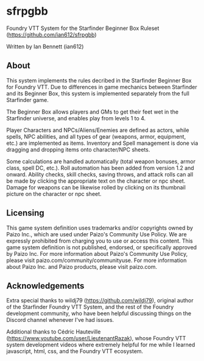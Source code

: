 # sfrpgbb
Foundry VTT System for the Starfinder Beginner Box Ruleset (https://github.com/ian612/sfrpgbb)

Written by Ian Bennett (ian612)

About
---------------
This system implements the rules decribed in the Starfinder Beginner Box for Foundry VTT. Due to differences in game mechanics between Starfinder and its Beginner Box, this system is implemented separately from the full Starfinder game.

The Beginner Box allows players and GMs to get their feet wet in the Starfinder universe, and enables play from levels 1 to 4.

Player Characters and NPCs/Aliens/Enemies are defined as actors, while spells, NPC abilities, and all types of gear (weapons, armor, equipment, etc.) are implemented as items. Inventory and Spell management is done via dragging and dropping items onto character/NPC sheets.

Some calculations are handled automatically (total weapon bonuses, armor class, spell DC, etc.). Roll automation has been added from version 1.2 and onward. Ability checks, skill checks, saving throws, and attack rolls can all be made by clicking the appropriate text on the character or npc sheet. Damage for weapons can be likewise rolled by clicking on its thumbnail picture on the character or npc sheet.


Licensing
---------------
This game system definition uses trademarks and/or copyrights owned by Paizo Inc., which are used under Paizo's Community Use Policy. We are expressly prohibited from charging you to use or access this content. This game system definition is not published, endorsed, or specifically approved by Paizo Inc. For more information about Paizo's Community Use Policy, please visit paizo.com/community/communityuse. For more information about Paizo Inc. and Paizo products, please visit paizo.com.

Acknowledgements
----------------
Extra special thanks to wildj79 (https://github.com/wildj79), original author of the Starfinder Foundry VTT System, and the rest of the Foundry development community, who have been helpful discussing things on the Discord channel whenever I've had issues.

Additional thanks to Cédric Hauteville (https://www.youtube.com/user/LieutenantRazak), whose Foundry VTT system development videos where extremely helpful for me while I learned javascript, html, css, and the Foundry VTT ecosystem.
